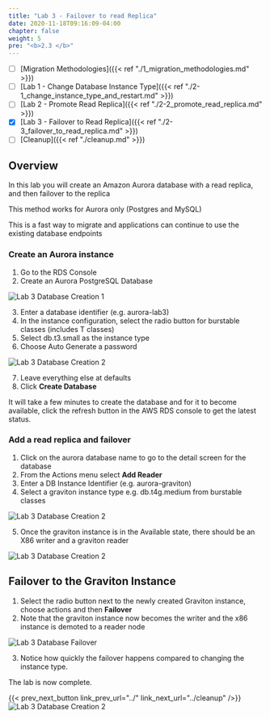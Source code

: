 ```yaml
---
title: "Lab 3 - Failover to read Replica"
date: 2020-11-18T09:16:09-04:00
chapter: false
weight: 5
pre: "<b>2.3 </b>"
---
```


- [ ] [Migration Methodologies]({{< ref "./1_migration_methodologies.md" >}})
- [ ] [Lab 1 - Change Database Instance Type]({{< ref "./2-1_change_instance_type_and_restart.md" >}})
- [ ] [Lab 2 - Promote Read Replica]({{< ref "./2-2_promote_read_replica.md" >}})
- [x] [Lab 3 - Failover to Read Replica]({{< ref "./2-3_failover_to_read_replica.md" >}})
- [ ] [Cleanup]({{< ref "./cleanup.md" >}})

## Overview

In this lab you will create an Amazon Aurora database with a read replica, and then failover to the replica

This method works for Aurora only (Postgres and MySQL)

This is a fast way to migrate and applications can continue to use the existing database endpoints


### Create an Aurora instance

1. Go to the RDS Console
2. Create an Aurora PostgreSQL Database

![Lab 3 Database Creation 1](./lab-3/lab-3_aurora_create_1.png)

3. Enter a database identifier (e.g. aurora-lab3)
4. In the instance configuration, select the radio button for burstable classes (includes T classes)
5. Select db.t3.small as the instance type
6. Choose Auto Generate a password

![Lab 3 Database Creation 2](./lab-3/lab-3_aurora_create_2.png)

7. Leave everything else at defaults
8. Click **Create Database**

It will take a few minutes to create the database and for it to become available, click the refresh button in the AWS RDS console to get the latest status.

### Add a read replica and failover

1. Click on the aurora database name to go to the detail screen for the database
2. From the Actions menu select **Add Reader**
3. Enter a DB Instance Identifier (e.g. aurora-graviton)
4. Select a graviton instance type e.g. db.t4g.medium from burstable classes

![Lab 3 Database Creation 2](./lab-3/lab-3_aurora_add_reader.png)

5. Once the graviton instance is in the Available state, there should be an X86 writer and a graviton reader

![Lab 3 Database Creation 2](/Sustainability/100_migrate_rds_to_graviton/lab-3/lab-3_aurora_before_failover.png)


## Failover to the Graviton Instance

1. Select the radio button next to the newly created Graviton instance, choose actions and then **Failover**
2. Note that the graviton instance now becomes the writer and the x86 instance is demoted to a reader node

![Lab 3 Database Failover](./lab-3/lab-3_aurora_failover.png)

3. Notice how quickly the failover happens compared to changing the instance type.

The lab is now complete.

{{< prev_next_button link_prev_url="../" link_next_url="../cleanup" />}}![Lab 3 Database Creation 2](./lab-3/lab-3_aurora_add_reader.png)
